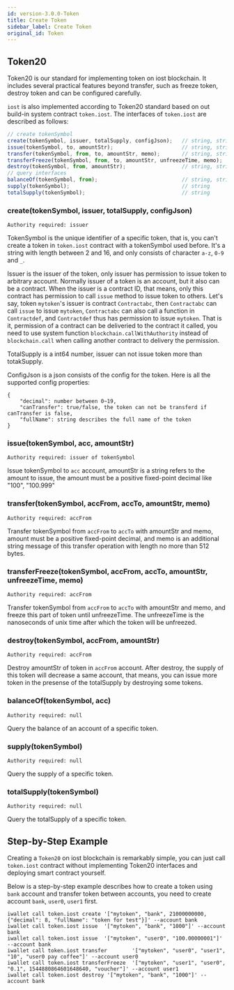 ```yaml
---
id: version-3.0.0-Token
title: Create Token
sidebar_label: Create Token
original_id: Token
---
```

## Token20

Token20 is our standard for implementing token on iost blockchain. It includes several practical features beyond transfer,
such as freeze token, destroy token and can be configured carefully.

`iost` is also implemented according to Token20 standard based on out build-in system contract `token.iost`.
The interfaces of `token.iost` are described as follows:

```js
// create tokenSymbol
create(tokenSymbol, issuer, totalSupply, configJson);	// string, string, number, json
issue(tokenSymbol, to, amountStr);						// string, string, string
transfer(tokenSymbol, from, to, amountStr, memo);		// string, string, string, string, string
transferFreeze(tokenSymbol, from, to, amountStr, unfreezeTime, memo);		// string, string, string, string, number, string
destroy(tokenSymbol, from, amountStr);					// string, string, string
// query interfaces
balanceOf(tokenSymbol, from);							// string, string
supply(tokenSymbol);									// string
totalSupply(tokenSymbol);								// string
```
### create(tokenSymbol, issuer, totalSupply, configJson)
`Authority required: issuer`

TokenSymbol is the unique identifier of a specific token, that is, you can't create a token in `token.iost` contract with a tokenSymbol used before.
It's a string with length between 2 and 16, and only consists of character `a-z`, `0-9` and `_`.

Issuer is the issuer of the token, only issuer has permission to issue token to arbitrary account.
Normally issuer of a token is an account, but it also can be a contract. 
When the issuer is a contract ID, that means, only this contract has permission to call `issue` method to issue token to others.
Let's say, token `mytoken`'s issuer is contract `Contractabc`, then `Contractabc` can call `issue` to issue `mytoken`,
`Contractabc` can also call a function in `Contractdef`, and `Contractdef` thus has permission to issue `mytoken`.
That is it, permission of a contract can be deliveried to the contract it called, you need to use system function `blockchain.callWithAuthority` instead of
`blockchain.call` when calling another contract to delivery the permission.

TotalSupply is a int64 number, issuer can not issue token more than totakSupply.

ConfigJson is a json consists of the config for the token. Here is all the supported config properties:
```console
{
	"decimal": number between 0~19,
	"canTransfer": true/false, the token can not be transferd if canTransfer is false,
	"fullName": string describes the full name of the token
}
```

### issue(tokenSymbol, acc, amountStr)
`Authority required: issuer of tokenSymbol`

Issue tokenSymbol to `acc` account, amountStr is a string refers to the amount to issue, the amount must be a positive fixed-point decimal like "100", "100.999"

### transfer(tokenSymbol, accFrom, accTo, amountStr, memo)
`Authority required: accFrom`

Transfer tokenSymbol from `accFrom` to `accTo` with amountStr and memo,
amount must be a positive fixed-point decimal, and memo is an additional string message of this transfer operation with length no more than 512 bytes.

### transferFreeze(tokenSymbol, accFrom, accTo, amountStr, unfreezeTime, memo)
`Authority required: accFrom`

Transfer tokenSymbol from `accFrom` to `accTo` with amountStr and memo, and freeze this part of token until unfreezeTime.
The unfreezeTime is the nanoseconds of unix time after which the token will be unfreezed. 

### destroy(tokenSymbol, accFrom, amountStr)
`Authority required: accFrom`

Destroy amountStr of token in `accFrom` account. After destroy, the supply of this token will decrease a same account, that means,
you can issue more token in the presense of the totalSupply by destroying some tokens.

### balanceOf(tokenSymbol, acc)
`Authority required: null`

Query the balance of an account of a specific token.

### supply(tokenSymbol)
`Authority required: null`

Query the supply of a specific token.

### totalSupply(tokenSymbol)
`Authority required: null`

Query the totalSupply of a specific token.


## Step-by-Step Example
Creating a `Token20` on iost blockchain is remarkably simple, you can just call `token.iost` contract without implementing Token20 interfaces and deploying smart contract yourself.

Below is a step-by-step example describes how to create a token using `bank` account and transfer token between accounts, you need to create account `bank`, `user0`, `user1` first.

```console
iwallet call token.iost create '["mytoken", "bank", 21000000000, {"decimal": 8, "fullName": "token for test"}]' --account bank
iwallet call token.iost issue  '["mytoken", "bank", "1000"]' --account bank
iwallet call token.iost issue  '["mytoken", "user0", "100.00000001"]' --account bank
iwallet call token.iost transfer 		'["mytoken", "user0", "user1", "10", "user0 pay coffee"]' --account user0
iwallet call token.iost transferFreeze 	'["mytoken", "user1", "user0", "0.1", 1544880864601648640, "voucher"]' --account user1
iwallet call token.iost destroy '["mytoken", "bank", "1000"]' --account bank
```
